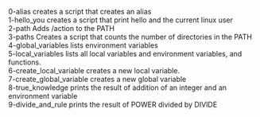 0-alias creates a script that creates an alias <br/>
1-hello_you creates a script that print hello and the current linux user <br/>
2-path Adds /action to the PATH <br/>
3-paths Creates a script that counts the number of directories in the PATH<br/>
4-global_variables lists environment variables <br/>
5-local_variables lists all local variables and environment variables, and functions.<br/>
6-create_local_variable creates a new local variable.<br/>
7-create_global_variable creates a new global variable <br/>
8-true_knowledge prints the result of addition of an integer and an environment variable<br/>
9-divide_and_rule prints the result of POWER divided by DIVIDE <br/>
